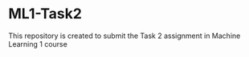 # ML1-Task2
This repository is created to submit the Task 2 assignment in Machine Learning 1 course
